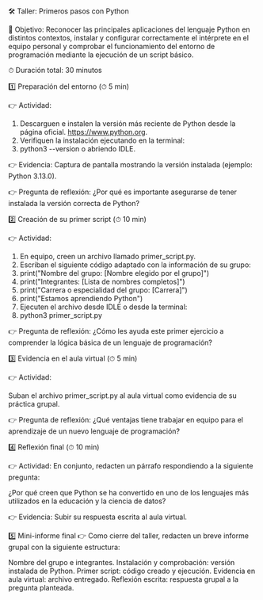 🛠 Taller: Primeros pasos con Python  

🎯 Objetivo: Reconocer las principales aplicaciones del lenguaje Python en distintos contextos, instalar y configurar correctamente el intérprete en el equipo personal y comprobar el funcionamiento del entorno de programación mediante la ejecución de un script básico.

⏱ Duración total: 30 minutos

1️⃣ Preparación del entorno (⏱ 5 min)

👉 Actividad:

1. Descarguen e instalen la versión más reciente de Python desde la página oficial. https://www.python.org.
2. Verifiquen la instalación ejecutando en la terminal:
3. python3 --version
o abriendo IDLE.

👉 Evidencia: 
Captura de pantalla mostrando la versión instalada (ejemplo: Python 3.13.0).

👉 Pregunta de reflexión: 
¿Por qué es importante asegurarse de tener instalada la versión correcta de Python?

2️⃣ Creación de su primer script (⏱ 10 min)

👉 Actividad:

1. En equipo, creen un archivo llamado primer_script.py.
2. Escriban el siguiente código adaptado con la información de su grupo:
3. print("Nombre del grupo: [Nombre elegido por el grupo]")
4. print("Integrantes: [Lista de nombres completos]")
5. print("Carrera o especialidad del grupo: [Carrera]")
6. print("Estamos aprendiendo Python")
7. Ejecuten el archivo desde IDLE o desde la terminal:
8. python3 primer_script.py

👉 Pregunta de reflexión: 
¿Cómo les ayuda este primer ejercicio a comprender la lógica básica de un lenguaje de programación?

3️⃣ Evidencia en el aula virtual (⏱ 5 min)

👉 Actividad:

Suban el archivo primer_script.py al aula virtual como evidencia de su práctica grupal.

👉 Pregunta de reflexión: 
¿Qué ventajas tiene trabajar en equipo para el aprendizaje de un nuevo lenguaje de programación?

4️⃣ Reflexión final (⏱ 10 min)

👉 Actividad: En conjunto, redacten un párrafo respondiendo a la siguiente pregunta:

¿Por qué creen que Python se ha convertido en uno de los lenguajes más utilizados en la educación y la ciencia de datos?

👉 Evidencia: 
Subir su respuesta escrita al aula virtual.

5️⃣ Mini-informe final
👉 Como cierre del taller, redacten un breve informe grupal con la siguiente estructura:

Nombre del grupo e integrantes.
Instalación y comprobación: versión instalada de Python.
Primer script: código creado y ejecución.
Evidencia en aula virtual: archivo entregado.
Reflexión escrita: respuesta grupal a la pregunta planteada.